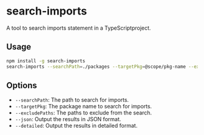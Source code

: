 # search-imports

A tool to search imports statement in a TypeScriptproject.

## Usage

```bash
npm install -g search-imports
search-imports --searchPath=./packages --targetPkg=@scope/pkg-name --excludePaths=./packages/pkg
```

## Options

- `--searchPath`: The path to search for imports.
- `--targetPkg`: The package name to search for imports.
- `--excludePaths`: The paths to exclude from the search.
- `--json`: Output the results in JSON format.
- `--detailed`: Output the results in detailed format.